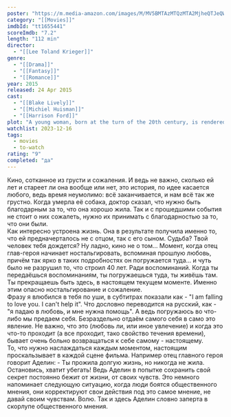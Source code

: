 ```yaml
---
poster: "https://m.media-amazon.com/images/M/MV5BMTAzMTQzMTA2MjheQTJeQWpwZ15BbWU4MDk2MTg2MzUx._V1_SX300.jpg"
category: "[[Movies]]"
imdbId: "tt1655441"
scoreImdb: "7.2"
length: "112 min"
director: 
  - "[[Lee Toland Krieger]]"
genre: 
  - "[[Drama]]"
  - "[[Fantasy]]"
  - "[[Romance]]"
year: 2015
released: 24 Apr 2015
cast: 
  - "[[Blake Lively]]"
  - "[[Michiel Huisman]]"
  - "[[Harrison Ford]]"
plot: "A young woman, born at the turn of the 20th century, is rendered ageless after an accident. After many solitary years, she meets a man who complicates the eternal life she has settled into."
watchlist: 2023-12-16
tags: 
  - movies
  - to-watch
rating: "9"
completed: "да"
---
```

Кино, сотканное из грусти и сожаления. И ведь не важно, сколько ей лет и стареет ли она вообще или нет, это история, по идее касается любого, ведь время неумолимо: всё заканчивается, и нам всё так же грустно. Когда умерла её собака, доктор сказал, что нужно быть благодарным за то, что она хорошо жила. Так и с прошедшими события не стоит о них сожалеть, нужно их принимать с благодарностью за то, что они были.  
Как интересно устроена жизнь. Она в результате получила именно то, что ей предначерталось не с отцом, так с его сыном. Судьба? Твой человек тебя дождется? Ну ладно, кино не о том...
Момент, когда отец глав-героя начинает ностальгировать, вспоминая прошлую любовь, причём так ярко в таких подробностях он погружается туда... и чуть было не разрушил то, что строил 40 лет. Ради воспоминаний. Когда ты передаёшься воспоминаниям, ты погружаешься туда, ты живёшь там. Ты прекращаешь быть здесь, в настоящем текущем моменте. Именно этим опасно ностальгирование и сожаление.  
Фразу я влюбился в тебя по уши, в субтитрах показали как - "I am falling to love you. I can't help it". Что дословно переводится на русский, как - "я падаю в любовь, и мне нужна помощь". А ведь погружаюсь во что-либо мы предаем себя. Безраздельно отдаём самого себя в само это явление. Не важно, что это (любовь ли, или иное увлечение) и когда это что-то проходит (а все проходит, тако свойство течения времени), бывает очень больно возвращаться к себе самому - настоящему.  
То, что нужно наслаждаться каждым моментом, настоящим проскальзывает в каждой сцене фильма. Например отец главного героя говорит Аделин: - Ты прожила долгую жизнь, но никогда не жила. Остановись, хватит убегать! Ведь Аделин в попытке сохранить свой секрет постоянно бежит от жизни, от своих чувств. Это немного напоминает следующую ситуацию, когда люди боятся общественного мнения, они корректируют свои действия под это самое мнение, не давай своим чувствам. Волю. Так и здесь Аделин словно заперта в скорлупе общественного мнения.
